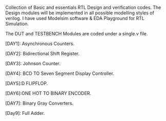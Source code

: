 Collection of Basic and essentials RTL Design and verification codes.
The Design modules will be implemented in all possible modelling styles of verilog.
I have used Modelsim software & EDA Playground for RTL Simulation.



The DUT and TESTBENCH Modules are coded under a single.v file.

[DAY1]: Asynchronous Counters.

[DAY2]: Bidirectional Shift Register.

[DAY3]: Johnson Counter.

[DAY4]: BCD TO Seven Segment Display Controller.

[DAY5]:D FLIPFLOP.

[DAY6]:ONE HOT TO BINARY ENCODER.

[DAY7]: Binary Gray Converters.

[DAY8]:Ringcounter.

[Day9]: Full Adder.
